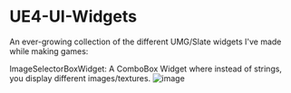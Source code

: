 # UE4-UI-Widgets
An ever-growing collection of the different UMG/Slate widgets I've made while making games:

ImageSelectorBoxWidget: A ComboBox Widget where instead of strings, you display different images/textures.
![image](https://user-images.githubusercontent.com/15760141/139620497-f0ad91cc-67f5-4772-a270-235f24a1e1a9.png)

